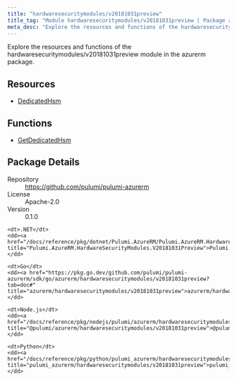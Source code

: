 ```yaml
---
title: "hardwaresecuritymodules/v20181031preview"
title_tag: "Module hardwaresecuritymodules/v20181031preview | Package azurerm"
meta_desc: "Explore the resources and functions of the hardwaresecuritymodules/v20181031preview module in the azurerm package."
---
```


<!-- WARNING: this file was generated by Pulumi Docs Generator. -->
<!-- Do not edit by hand unless you're certain you know what you are doing! -->

Explore the resources and functions of the hardwaresecuritymodules/v20181031preview module in the azurerm package.

<h2 id="resources">Resources</h2>
<ul class="api">
    <li><a href="dedicatedhsm" title="DedicatedHsm"><span class="symbol resource"></span>DedicatedHsm</a></li>
</ul>

<h2 id="functions">Functions</h2>
<ul class="api">
    <li><a href="getdedicatedhsm" title="GetDedicatedHsm"><span class="symbol function"></span>GetDedicatedHsm</a></li>
</ul>

<h2 id="package-details">Package Details</h2>
<dl class="package-details">
	<dt>Repository</dt>
	<dd><a href="https://github.com/pulumi/pulumi-azurerm">https://github.com/pulumi/pulumi-azurerm</a></dd>
	<dt>License</dt>
	<dd>Apache-2.0</dd>
	<dt>Version</dt>
	<dd>0.1.0</dd>
</dl>



<dl class="tabular">

    <dt>.NET</dt>
    <dd><a href="/docs/reference/pkg/dotnet/Pulumi.AzureRM/Pulumi.AzureRM.HardwareSecurityModules.V20181031Preview.html" title="Pulumi.AzureRM.HardwareSecurityModules.V20181031Preview">Pulumi.AzureRM.HardwareSecurityModules.V20181031Preview</a></dd>

    <dt>Go</dt>
    <dd><a href="https://pkg.go.dev/github.com/pulumi/pulumi-azurerm/sdk/go/azurerm/hardwaresecuritymodules/v20181031preview?tab=doc#" title="azurerm/hardwaresecuritymodules/v20181031preview">azurerm/hardwaresecuritymodules/v20181031preview</a></dd>

    <dt>Node.js</dt>
    <dd><a href="/docs/reference/pkg/nodejs/pulumi/azurerm/hardwaresecuritymodules/v20181031preview/#" title="@pulumi/azurerm/hardwaresecuritymodules/v20181031preview">@pulumi/azurerm/hardwaresecuritymodules/v20181031preview</a></dd>

    <dt>Python</dt>
    <dd><a href="/docs/reference/pkg/python/pulumi_azurerm/hardwaresecuritymodules/v20181031preview" title="pulumi_azurerm/hardwaresecuritymodules/v20181031preview">pulumi_azurerm/hardwaresecuritymodules/v20181031preview</a></dd>

</dl>

